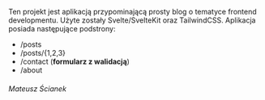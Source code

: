 Ten projekt jest aplikacją przypominającą prosty blog o tematyce frontend developmentu.
Użyte zostały Svelte/SvelteKit oraz TailwindCSS.
Aplikacja posiada następujące podstrony:
- /posts
- /posts/{1,2,3}
- /contact (**formularz z walidacją**)
- /about

###### Mateusz Ścianek

